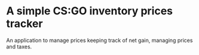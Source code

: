 # A simple CS:GO inventory prices tracker

An application to manage prices keeping track of net gain, managing prices and taxes.
